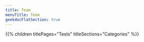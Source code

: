 ```yaml
---
title: Team
menuTitle: Team 
geekdocFlatSection: true
---
```


{{% children titlePages="Tests" titleSections="Categories" %}}
